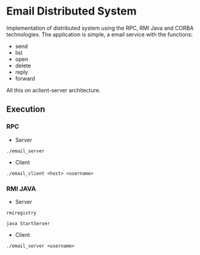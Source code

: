 # Email Distributed System
Implementation of distributed system using the RPC, RMI Java and CORBA technologies. The application is simple, a email service with the functions: 
- send
- list
- open
- delete 
- reply
- forward

All this on aclient-server architecture.

## Execution
### RPC
- Server

`./email_server`
- Client

`./email_client <host> <username>`


### RMI JAVA
- Server

`rmiregistry`

`java StartServer`

- Client

`./email_server <username>`
